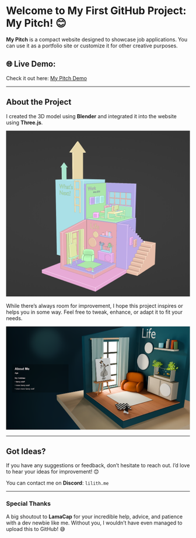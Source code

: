 # Welcome to My First GitHub Project: **My Pitch**! 😊

**My Pitch** is a compact website designed to showcase job applications. You can use it as a portfolio site or customize it for other creative purposes.

## 🌐 Live Demo:  
Check it out here: [My Pitch Demo](https://lilithme.github.io/My-Pitch/)

---

## About the Project  
I created the 3D model using **Blender** and integrated it into the website using **Three.js**.  

![3D Model Preview](image.png)  

While there’s always room for improvement, I hope this project inspires or helps you in some way. Feel free to tweak, enhance, or adapt it to fit your needs.  

![Website Screenshot](image-1.png)  

---

## Got Ideas?  
If you have any suggestions or feedback, don’t hesitate to reach out. I’d love to hear your ideas for improvement! 😊  

You can contact me on **Discord**: `lilith.me`

---

### Special Thanks  
A big shoutout to **LamaCap** for your incredible help, advice, and patience with a dev newbie like me. Without you, I wouldn’t have even managed to upload this to GitHub! 😅  
